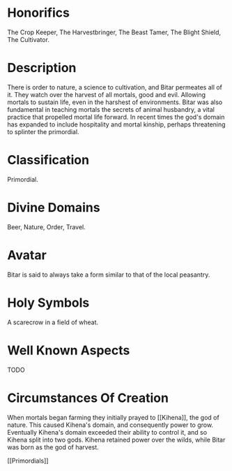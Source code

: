 # Honorifics
The Crop Keeper, The Harvestbringer, The Beast Tamer, The Blight Shield, The Cultivator.

# Description
There is order to nature, a science to cultivation, and Bitar permeates all of it. They watch over the harvest of all mortals, good and evil. Allowing mortals to sustain life, even in the harshest of environments. Bitar was also fundamental in teaching mortals the secrets of animal husbandry, a vital practice that propelled mortal life forward. In recent times the god's domain has expanded to include hospitality and mortal kinship, perhaps threatening to splinter the primordial.

# Classification
Primordial.

# Divine Domains
Beer, Nature, Order, Travel.

# Avatar
Bitar is said to always take a form similar to that of the local peasantry.

# Holy Symbols
A scarecrow in a field of wheat.

# Well Known Aspects
TODO

# Circumstances Of Creation
When mortals began farming they initially prayed to [[Kihena]], the god of nature. This caused Kihena's domain, and consequently power to grow. Eventually Kihena's domain exceeded their ability to control it, and so Kihena split into two gods. Kihena retained power over the wilds, while Bitar was born as the god of harvest.

[[Primordials]]